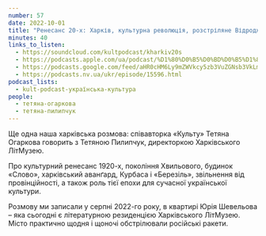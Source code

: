 ```yaml
---
number: 57
date: 2022-10-01
title: "Ренесанс 20-х: Харків, культурна революція, розстріляне Відродження"
minutes: 40
links_to_listen:
  - https://soundcloud.com/kultpodcast/kharkiv20s
  - https://podcasts.apple.com/ua/podcast/%D1%80%D0%B5%D0%BD%D0%B5%D1%81%D0%B0%D0%BD%D1%81-20-%D1%85-%D1%85%D0%B0%D1%80%D0%BA%D1%96%D0%B2-%D0%BA%D1%83%D0%BB%D1%8C%D1%82%D1%83%D1%80%D0%BD%D0%B0-%D1%80%D0%B5%D0%B2%D0%BE%D0%BB%D1%8E%D1%86%D1%96%D1%8F-%D1%80%D0%BE%D0%B7%D1%81%D1%82%D1%80%D1%96%D0%BB%D1%8F%D0%BD%D0%B5/id1581339249?i=1000581248488
  - https://podcasts.google.com/feed/aHR0cHM6Ly9mZWVkcy5zb3VuZGNsb3VkLmNvbS91c2Vycy9zb3VuZGNsb3VkOnVzZXJzOjg5MjM3MjAyNy9zb3VuZHMucnNz/episode/dGFnOnNvdW5kY2xvdWQsMjAxMDp0cmFja3MvMTM1NDk1NTU2Ng?sa=X&ved=0CA0QkfYCahcKEwjQqeKYwdD6AhUAAAAAHQAAAAAQAQ
  - https://podcasts.nv.ua/ukr/episode/15596.html
podcast_lists:
  - kult-podcast-українська-культура
people:
  - тетяна-огаркова
  - тетяна-пилипчук
---
```


Ще одна наша харківська розмова: співавторка «Культу» Тетяна Огаркова говорить
з Тетяною Пилипчук, директоркою Харківського ЛітМузею.

Про культурний ренесанс 1920-х, покоління Хвильового, будинок «Слово»,
харківський аванґард, Курбаса і «Березіль», звільнення від провінційності, а
також роль тієї епохи для сучасної української культури.

Розмову ми записали у серпні 2022-го року, в квартирі Юрія Шевельова – яка
сьогодні є літературною резиденцією Харківського ЛітМузею. Місто практично
щодня і щоночі обстрілювали російські ракети.
